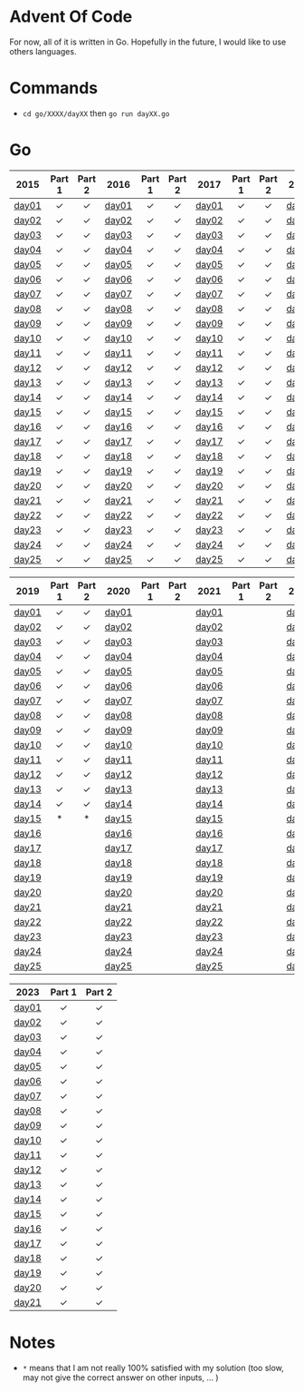 # Advent Of Code

For now, all of it is written in Go. Hopefully in the future, I would like to use others languages.

# Commands

- `cd go/XXXX/dayXX` then `go run dayXX.go`

# Go

|2015|Part 1|Part 2|2016|Part 1|Part 2|2017|Part 1|Part 2|2018|Part 1|Part 2|
|:---:|:---:|:---:|:---:|:---:|:---:|:---:|:---:|:---:|:---:|:---:|:---:|
|[day01](./go/2015/day01/day01.go)|&check;|&check;|[day01](./go/2016/day01/day01.go)|&check;|&check;|[day01](./go/2017/day01/day01.go)|&check;|&check;|[day01](./go/2018/day01/day01.go)|&check;|&check;|
|[day02](./go/2015/day02/day02.go)|&check;|&check;|[day02](./go/2016/day02/day02.go)|&check;|&check;|[day02](./go/2017/day02/day02.go)|&check;|&check;|[day02](./go/2018/day02/day02.go)|&check;|&check;|
|[day03](./go/2015/day03/day03.go)|&check;|&check;|[day03](./go/2016/day03/day03.go)|&check;|&check;|[day03](./go/2017/day03/day03.go)|&check;|&check;|[day03](./go/2018/day03/day03.go)|&check;|&check;|
|[day04](./go/2015/day04/day04.go)|&check;|&check;|[day04](./go/2016/day04/day04.go)|&check;|&check;|[day04](./go/2017/day04/day04.go)|&check;|&check;|[day04](./go/2018/day04/day04.go)|&check;|&check;|
|[day05](./go/2015/day05/day05.go)|&check;|&check;|[day05](./go/2016/day05/day05.go)|&check;|&check;|[day05](./go/2017/day05/day05.go)|&check;|&check;|[day05](./go/2018/day05/day05.go)|&check;|&check;|
|[day06](./go/2015/day06/day06.go)|&check;|&check;|[day06](./go/2016/day06/day06.go)|&check;|&check;|[day06](./go/2017/day06/day06.go)|&check;|&check;|[day06](./go/2018/day06/day06.go)|&check;|&check;|
|[day07](./go/2015/day07/day07.go)|&check;|&check;|[day07](./go/2016/day07/day07.go)|&check;|&check;|[day07](./go/2017/day07/day07.go)|&check;|&check;|[day07](./go/2018/day07/day07.go)|&check;|&check;|
|[day08](./go/2015/day08/day08.go)|&check;|&check;|[day08](./go/2016/day08/day08.go)|&check;|&check;|[day08](./go/2017/day08/day08.go)|&check;|&check;|[day08](./go/2018/day08/day08.go)|&check;|&check;|
|[day09](./go/2015/day09/day09.go)|&check;|&check;|[day09](./go/2016/day09/day09.go)|&check;|&check;|[day09](./go/2017/day09/day09.go)|&check;|&check;|[day09](./go/2018/day09/day09.go)|&check;|&check;|
|[day10](./go/2015/day10/day10.go)|&check;|&check;|[day10](./go/2016/day10/day10.go)|&check;|&check;|[day10](./go/2017/day10/day10.go)|&check;|&check;|[day10](./go/2018/day10/day10.go)|&check;|&check;|
|[day11](./go/2015/day11/day11.go)|&check;|&check;|[day11](./go/2016/day11/day11.go)|&check;|&check;|[day11](./go/2017/day11/day11.go)|&check;|&check;|[day11](./go/2018/day11/day11.go)|&check;|&check;|
|[day12](./go/2015/day12/day12.go)|&check;|&check;|[day12](./go/2016/day12/day12.go)|&check;|&check;|[day12](./go/2017/day12/day12.go)|&check;|&check;|[day12](./go/2018/day12/day12.go)|&check;|&check;|
|[day13](./go/2015/day13/day13.go)|&check;|&check;|[day13](./go/2016/day13/day13.go)|&check;|&check;|[day13](./go/2017/day13/day13.go)|&check;|&check;|[day13](./go/2018/day13/day13.go)|&check;|&check;|
|[day14](./go/2015/day14/day14.go)|&check;|&check;|[day14](./go/2016/day14/day14.go)|&check;|&check;|[day14](./go/2017/day14/day14.go)|&check;|&check;|[day14](./go/2018/day14/day14.go)|&check;|&check;|
|[day15](./go/2015/day15/day15.go)|&check;|&check;|[day15](./go/2016/day15/day15.go)|&check;|&check;|[day15](./go/2017/day15/day15.go)|&check;|&check;|[day15](./go/2018/day15/day15.go)|&check;|&check;|
|[day16](./go/2015/day16/day16.go)|&check;|&check;|[day16](./go/2016/day16/day16.go)|&check;|&check;|[day16](./go/2017/day16/day16.go)|&check;|&check;|[day16](./go/2018/day16/day16.go)|&check;|&check;|
|[day17](./go/2015/day17/day17.go)|&check;|&check;|[day17](./go/2016/day17/day17.go)|&check;|&check;|[day17](./go/2017/day17/day17.go)|&check;|&check;|[day17](./go/2018/day17/day17.go)|&check;|&check;|
|[day18](./go/2015/day18/day18.go)|&check;|&check;|[day18](./go/2016/day18/day18.go)|&check;|&check;|[day18](./go/2017/day18/day18.go)|&check;|&check;|[day18](./go/2018/day18/day18.go)|&check;|&check;|
|[day19](./go/2015/day19/day19.go)|&check;|&check;|[day19](./go/2016/day19/day19.go)|&check;|&check;|[day19](./go/2017/day19/day19.go)|&check;|&check;|[day19](./go/2018/day19/day19.go)|&check;|&check;|
|[day20](./go/2015/day20/day20.go)|&check;|&check;|[day20](./go/2016/day20/day20.go)|&check;|&check;|[day20](./go/2017/day20/day20.go)|&check;|&check;|[day20](./go/2018/day20/day20.go)|&check;|&check;|
|[day21](./go/2015/day21/day21.go)|&check;|&check;|[day21](./go/2016/day21/day21.go)|&check;|&check;|[day21](./go/2017/day21/day21.go)|&check;|&check;|[day21](./go/2018/day21/day21.go)|&check;|&check;|
|[day22](./go/2015/day22/day22.go)|&check;|&check;|[day22](./go/2016/day22/day22.go)|&check;|&check;|[day22](./go/2017/day22/day22.go)|&check;|&check;|[day22](./go/2018/day22/day22.go)|&check;|&check;|
|[day23](./go/2015/day23/day23.go)|&check;|&check;|[day23](./go/2016/day23/day23.go)|&check;|&check;|[day23](./go/2017/day23/day23.go)|&check;|&check;|[day23](./go/2018/day23/day23.go)|   *   |   *   |
|[day24](./go/2015/day24/day24.go)|&check;|&check;|[day24](./go/2016/day24/day24.go)|&check;|&check;|[day24](./go/2017/day24/day24.go)|&check;|&check;|[day24](./go/2018/day24/day24.go)|&check;|&check;|
|[day25](./go/2015/day25/day25.go)|&check;|&check;|[day25](./go/2016/day25/day25.go)|&check;|&check;|[day25](./go/2017/day25/day25.go)|&check;|&check;|[day25](./go/2018/day25/day25.go)|&check;|&check;|

|2019|Part 1|Part 2|2020|Part 1|Part 2|2021|Part 1|Part 2|2022|Part 1|Part 2|
|:---:|:---:|:---:|:---:|:---:|:---:|:---:|:---:|:---:|:---:|:---:|:---:|
|[day01](./go/2019/day01/day01.go)|&check;|&check;|[day01](.)|||[day01](.)|||[day01](./go/2022/day01/day01.go)|&check;|&check;|
|[day02](./go/2019/day02/day02.go)|&check;|&check;|[day02](.)|||[day02](.)|||[day02](./go/2022/day02/day02.go)|&check;|&check;|
|[day03](./go/2019/day03/day03.go)|&check;|&check;|[day03](.)|||[day03](.)|||[day03](./go/2022/day03/day03.go)|&check;|&check;|
|[day04](./go/2019/day04/day04.go)|&check;|&check;|[day04](.)|||[day04](.)|||[day04](./go/2022/day04/day04.go)|&check;|&check;|
|[day05](./go/2019/day05/day05.go)|&check;|&check;|[day05](.)|||[day05](.)|||[day05](./go/2022/day05/day05.go)|&check;|&check;|
|[day06](./go/2019/day06/day06.go)|&check;|&check;|[day06](.)|||[day06](.)|||[day06](./go/2022/day06/day06.go)|&check;|&check;|
|[day07](./go/2019/day07/day07.go)|&check;|&check;|[day07](.)|||[day07](.)|||[day07](./go/2022/day07/day07.go)|&check;|&check;|
|[day08](./go/2019/day08/day08.go)|&check;|&check;|[day08](.)|||[day08](.)|||[day08](./go/2022/day08/day08.go)|&check;|&check;|
|[day09](./go/2019/day09/day09.go)|&check;|&check;|[day09](.)|||[day09](.)|||[day09](./go/2022/day09/day09.go)|&check;|&check;|
|[day10](./go/2019/day10/day10.go)|&check;|&check;|[day10](.)|||[day10](.)|||[day10](./go/2022/day10/day10.go)|&check;|&check;|
|[day11](./go/2019/day11/day11.go)|&check;|&check;|[day11](.)|||[day11](.)|||[day11](./go/2022/day11/day11.go)|&check;|&check;|
|[day12](./go/2019/day12/day12.go)|&check;|&check;|[day12](.)|||[day12](.)|||[day12](./go/2022/day12/day12.go)|&check;|&check;|
|[day13](./go/2019/day13/day13.go)|&check;|&check;|[day13](.)|||[day13](.)|||[day13](./go/2022/day13/day13.go)|&check;|&check;|
|[day14](./go/2019/day14/day14.go)|&check;|&check;|[day14](.)|||[day14](.)|||[day14](./go/2022/day14/day14.go)|&check;|&check;|
|[day15](./go/2019/day15/day15.go)|   *   |   *   |[day15](.)|||[day15](.)|||[day15](./go/2022/day15/day15.go)|&check;|&check;|
|[day16](.)|||[day16](.)|||[day16](.)|||[day16](./go/2022/day16/day16.go)|&check;||
|[day17](.)|||[day17](.)|||[day17](.)|||[day17](.)|||
|[day18](.)|||[day18](.)|||[day18](.)|||[day18](.)|||
|[day19](.)|||[day19](.)|||[day19](.)|||[day19](.)|||
|[day20](.)|||[day20](.)|||[day20](.)|||[day20](.)|||
|[day21](.)|||[day21](.)|||[day21](.)|||[day21](.)|||
|[day22](.)|||[day22](.)|||[day22](.)|||[day22](.)|||
|[day23](.)|||[day23](.)|||[day23](.)|||[day23](.)|||
|[day24](.)|||[day24](.)|||[day24](.)|||[day24](.)|||
|[day25](.)|||[day25](.)|||[day25](.)|||[day25](.)|||

|2023|Part 1|Part 2|
|:---:|:---:|:---:|
|[day01](./go/2023/day01/day01.go)|&check;|&check;|
|[day02](./go/2023/day02/day02.go)|&check;|&check;|
|[day03](./go/2023/day03/day03.go)|&check;|&check;|
|[day04](./go/2023/day04/day04.go)|&check;|&check;|
|[day05](./go/2023/day05/day05.go)|&check;|&check;|
|[day06](./go/2023/day06/day06.go)|&check;|&check;|
|[day07](./go/2023/day07/day07.go)|&check;|&check;|
|[day08](./go/2023/day08/day08.go)|&check;|&check;|
|[day09](./go/2023/day09/day09.go)|&check;|&check;|
|[day10](./go/2023/day10/day10.go)|&check;|&check;|
|[day11](./go/2023/day11/day11.go)|&check;|&check;|
|[day12](./go/2023/day12/day12.go)|&check;|&check;|
|[day13](./go/2023/day13/day13.go)|&check;|&check;|
|[day14](./go/2023/day14/day14.go)|&check;|&check;|
|[day15](./go/2023/day15/day15.go)|&check;|&check;|
|[day16](./go/2023/day16/day16.go)|&check;|&check;|
|[day17](./go/2023/day17/day17.go)|&check;|&check;|
|[day18](./go/2023/day18/day18.go)|&check;|&check;|
|[day19](./go/2023/day19/day19.go)|&check;|&check;|
|[day20](./go/2023/day20/day20.go)|&check;|&check;|
|[day21](./go/2023/day21/day21.go)|&check;|&check;|


# Notes

- `*` means that I am not really 100% satisfied with my solution (too slow, may not give the correct answer on other inputs, ... )